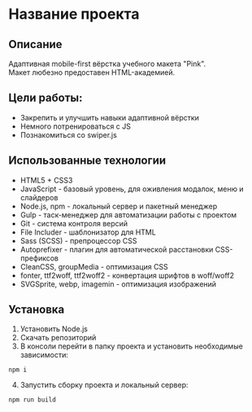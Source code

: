 # Название проекта

## Описание

Адаптивная mobile-first вёрстка учебного макета "Pink".  
Макет любезно предоставен HTML-академией.

## Цели работы:

* Закрепить и улучшить навыки адаптивной вёрстки
* Немного потренироваться с JS
* Познакомиться со swiper.js

## Использованные технологии

* HTML5 + CSS3
* JavaScript - базовый уровень, для оживления модалок, меню и слайдеров
* Node.js, npm - локальный сервер и пакетный менеджер
* Gulp - таск-менеджер для автоматизации работы с проектом
* Git - система контроля версий
* File Includer - шаблонизатор для HTML
* Sass (SCSS) - препроцессор CSS
* Autoprefixer - плагин для автоматической расстановки CSS-префиксов
* CleanCSS, groupMedia - оптимизация CSS
* fonter, ttf2woff, ttf2woff2 - конвертация шрифтов в woff/woff2
* SVGSprite, webp, imagemin - оптимизация изображений

## Установка

1) Установить Node.js
2) Скачать репозиторий
3) В консоли перейти в папку проекта и установить необходимые зависимости:
```
npm i
```
4) Запустить сборку проекта и локальный сервер:
```
npm run build
```

